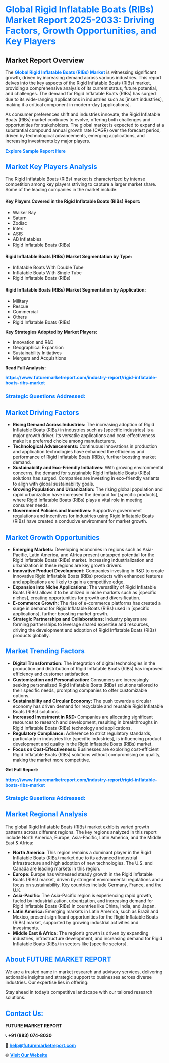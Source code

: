 <h1 style="color: #007BFF;">Global Rigid Inflatable Boats (RIBs) Market Report 2025-2033: Driving Factors, Growth Opportunities, and Key Players</h1>

<section id="overview">
<h2>Market Report Overview</h2>
<p>The <a href="https://www.futuremarketreport.com/industry-report/rigid-inflatable-boats-ribs-market" style="color: #007BFF; text-decoration: none;"><strong>Global Rigid Inflatable Boats (RIBs) Market</strong></a> is witnessing significant growth, driven by increasing demand across various industries. This report delves into the key aspects of the Rigid Inflatable Boats (RIBs) market, providing a comprehensive analysis of its current status, future potential, and challenges. The demand for Rigid Inflatable Boats (RIBs) has surged due to its wide-ranging applications in industries such as [insert industries], making it a critical component in modern-day [applications].</p>
<p>As consumer preferences shift and industries innovate, the Rigid Inflatable Boats (RIBs) market continues to evolve, offering both challenges and opportunities for stakeholders. The global market is expected to expand at a substantial compound annual growth rate (CAGR) over the forecast period, driven by technological advancements, emerging applications, and increasing investments by major players.</p>
</section>

<section id="overview">
<p><a href="https://www.futuremarketreport.com/request-sample/reportId=110480" style="color: #007BFF; text-decoration: none;"><strong>Explore Sample Report Here</strong></a></p>
</section>

<section id="key-players">
<h2 style="color: #007BFF;">Market Key Players Analysis</h2>
<p>The Rigid Inflatable Boats (RIBs) market is characterized by intense competition among key players striving to capture a larger market share. Some of the leading companies in the market include:</p>
<h4>Key Players Covered in the Rigid Inflatable Boats (RIBs) Report:</h4>
<ul><li>Walker Bay</li><li>Saturn</li><li>Zodiac</li><li>Intex</li><li>ASIS</li><li>AB Inflatables</li><li>Rigid Inflatable Boats (RIBs)</li></ul>
<h4>Rigid Inflatable Boats (RIBs) Market Segmentation by Type:</h4>
<ul><li>Inflatable Boats With Double Tube</li><li>Inflatable Boats With Single Tube</li><li>Rigid Inflatable Boats (RIBs)</li></ul>

<h4>Rigid Inflatable Boats (RIBs) Market Segmentation by Application:</h4>
<ul><li>Military</li><li>Rescue</li><li>Commercial</li><li>Others</li><li>Rigid Inflatable Boats (RIBs)</li></ul>
<p><strong>Key Strategies Adopted by Market Players:</strong></p>
<ul>
<li>Innovation and R&D</li>
<li>Geographical Expansion</li>
<li>Sustainability Initiatives</li>
<li>Mergers and Acquisitions</li>
</ul>
</section>

<section>
<p><strong>Read Full Analysis: </strong></p><a href="https://www.futuremarketreport.com/industry-report/rigid-inflatable-boats-ribs-market" style="color: #007BFF; text-decoration: none;"><strong>https://www.futuremarketreport.com/industry-report/rigid-inflatable-boats-ribs-market</strong></a>
<h3 style="color: #007BFF;">Strategic Questions Addressed:</h3>
</section>

<section id="driving-factors">
<h2 style="color: #007BFF;">Market Driving Factors</h2>
<ul>
<li><strong>Rising Demand Across Industries:</strong> The increasing adoption of Rigid Inflatable Boats (RIBs) in industries such as [specific industries] is a major growth driver. Its versatile applications and cost-effectiveness make it a preferred choice among manufacturers.</li>
<li><strong>Technological Advancements:</strong> Continuous innovations in production and application technologies have enhanced the efficiency and performance of Rigid Inflatable Boats (RIBs), further boosting market demand.</li>
<li><strong>Sustainability and Eco-Friendly Initiatives:</strong> With growing environmental concerns, the demand for sustainable Rigid Inflatable Boats (RIBs) solutions has surged. Companies are investing in eco-friendly variants to align with global sustainability goals.</li>
<li><strong>Growing Population and Urbanization:</strong> The rising global population and rapid urbanization have increased the demand for [specific products], where Rigid Inflatable Boats (RIBs) plays a vital role in meeting consumer needs.</li>
<li><strong>Government Policies and Incentives:</strong> Supportive government regulations and incentives for industries using Rigid Inflatable Boats (RIBs) have created a conducive environment for market growth.</li>
</ul>
</section>

<section id="growth-opportunities">
<h2 style="color: #007BFF;">Market Growth Opportunities</h2>
<ul>
<li><strong>Emerging Markets:</strong> Developing economies in regions such as Asia-Pacific, Latin America, and Africa present untapped potential for the Rigid Inflatable Boats (RIBs) market. Increasing industrialization and urbanization in these regions are key growth drivers.</li>
<li><strong>Innovative Product Development:</strong> Companies investing in R&D to create innovative Rigid Inflatable Boats (RIBs) products with enhanced features and applications are likely to gain a competitive edge.</li>
<li><strong>Expansion into Niche Applications:</strong> The versatility of Rigid Inflatable Boats (RIBs) allows it to be utilized in niche markets such as [specific niches], creating opportunities for growth and diversification.</li>
<li><strong>E-commerce Growth:</strong> The rise of e-commerce platforms has created a surge in demand for Rigid Inflatable Boats (RIBs) used in [specific applications], further boosting market growth.</li>
<li><strong>Strategic Partnerships and Collaborations:</strong> Industry players are forming partnerships to leverage shared expertise and resources, driving the development and adoption of Rigid Inflatable Boats (RIBs) products globally.</li>
</ul>
</section>

<section id="trending-factors">
<h2 style="color: #007BFF;">Market Trending Factors</h2>
<ul>
<li><strong>Digital Transformation:</strong> The integration of digital technologies in the production and distribution of Rigid Inflatable Boats (RIBs) has improved efficiency and customer satisfaction.</li>
<li><strong>Customization and Personalization:</strong> Consumers are increasingly seeking personalized Rigid Inflatable Boats (RIBs) solutions tailored to their specific needs, prompting companies to offer customizable options.</li>
<li><strong>Sustainability and Circular Economy:</strong> The push towards a circular economy has driven demand for recyclable and reusable Rigid Inflatable Boats (RIBs) solutions.</li>
<li><strong>Increased Investment in R&D:</strong> Companies are allocating significant resources to research and development, resulting in breakthroughs in Rigid Inflatable Boats (RIBs) technology and applications.</li>
<li><strong>Regulatory Compliance:</strong> Adherence to strict regulatory standards, particularly in industries like [specific industries], is influencing product development and quality in the Rigid Inflatable Boats (RIBs) market.</li>
<li><strong>Focus on Cost-Effectiveness:</strong> Businesses are exploring cost-efficient Rigid Inflatable Boats (RIBs) solutions without compromising on quality, making the market more competitive.</li>
</ul>
</section>

<section>
<p><strong>Get Full Report: </strong></p><a href="https://www.futuremarketreport.com/industry-report/rigid-inflatable-boats-ribs-market" style="color: #007BFF; text-decoration: none;"><strong>https://www.futuremarketreport.com/industry-report/rigid-inflatable-boats-ribs-market</strong></a>
<h3 style="color: #007BFF;">Strategic Questions Addressed:</h3>
</section>


<section id="regional-analysis">
<h2 style="color: #007BFF;">Market Regional Analysis</h2>
<p>The global Rigid Inflatable Boats (RIBs) market exhibits varied growth patterns across different regions. The key regions analyzed in this report include North America, Europe, Asia-Pacific, Latin America, and the Middle East & Africa:</p>
<ul>
<li><strong>North America:</strong> This region remains a dominant player in the Rigid Inflatable Boats (RIBs) market due to its advanced industrial infrastructure and high adoption of new technologies. The U.S. and Canada are leading markets in this region.</li>
<li><strong>Europe:</strong> Europe has witnessed steady growth in the Rigid Inflatable Boats (RIBs) market, driven by stringent environmental regulations and a focus on sustainability. Key countries include Germany, France, and the U.K.</li>
<li><strong>Asia-Pacific:</strong> The Asia-Pacific region is experiencing rapid growth, fueled by industrialization, urbanization, and increasing demand for Rigid Inflatable Boats (RIBs) in countries like China, India, and Japan.</li>
<li><strong>Latin America:</strong> Emerging markets in Latin America, such as Brazil and Mexico, present significant opportunities for the Rigid Inflatable Boats (RIBs) market, supported by growing industrial activities and investments.</li>
<li><strong>Middle East & Africa:</strong> The region’s growth is driven by expanding industries, infrastructure development, and increasing demand for Rigid Inflatable Boats (RIBs) in sectors like [specific sectors].</li>
</ul>
</section>

<footer>
<h2 style="color: #007BFF;">About FUTURE MARKET REPORT</h2>
<p>We are a trusted name in market research and advisory services, delivering actionable insights and strategic support to businesses across diverse industries. Our expertise lies in offering:</p>

<p>Stay ahead in today’s competitive landscape with our tailored research solutions.</p>

<h2 style="color: #007BFF;">Contact Us:</h2>
<p><strong>FUTURE MARKET REPORT</strong></p>
<p>📞 <strong>+91 (883) 074-8030</strong></p>
<p>📧 <strong><a href="mailto:help@futuremarketreport.com" style="color: #007BFF;">help@futuremarketreport.com</a></strong></p>
<p>🌐 <strong><a href="https://www.futuremarketreport.com/" style="color: #007BFF;">Visit Our Website</a></strong></p>
</footer>
